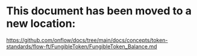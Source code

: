 # This document has been moved to a new location:

https://github.com/onflow/docs/tree/main/docs/concepts/token-standards/flow-ft/FungibleToken/FungibleToken_Balance.md

